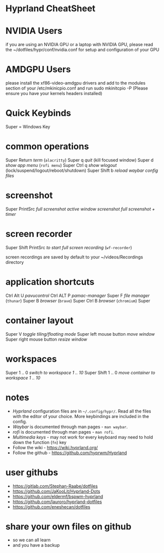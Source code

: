 # Hyprland CheatSheet #

# NVIDIA Users

if you are using an NVIDIA GPU or a laptop with NVIDIA GPU,
please read the ~/dotfiles/hypr/conf/nvidia.conf for setup and configuration of your GPU

# AMDGPU Users

please install the xf86-video-amdgpu drivers and add to the modules section of your /etc/mkinicpio.conf
and run sudo mkinitcpio -P (Please ensure you have your kernels headers installed)

# Quick Keybinds

  Super = Windows Key

# common operations
  Super          Return   *term* (`alacritty`)
  Super          q        *quit* (kill focused window)
  Super          d        *show app menu* (`rofi menu`)
  Super   Ctrl   q        *show wlogout* (lock/suspend/logout/reboot/shutdown)
  Super   Shift  b        *reload waybar config files*

# screenshot
  Super PrintSrc          *full screenshot*
                          *active window screenshot*
                          *full screenshot + timer*

# screen recorder
  Super Shift PrintSrc    *to start full screen recording* (`wf-recorder`)

screen recordings are saved by default to your ~/videos/Recordings directory

# application shortcuts 
  Ctrl    Alt U           *pavucontrol*
  Ctrl    ALT P           *pamac-manager*
  Super   F               *file manager* (`thunar`)
  Super   B               *browser* (`brave`)
  Super   Ctrl B          *browser* (`chromium`)
  Super

# container layout
 
  Super   V                   *toggle tiling/floating mode*
  Super   left mouse button   *move window*
  Super   right mouse button  *resize window*

# workspaces
  Super         1 .. 0    *switch to workspace 1 .. 10*
  Super  Shift  1 .. 0    *move container to workspace 1 .. 10*

# notes
  - *Hyprland* configuration files are in `~/.config/hypr/`.
    Read all the files with the editor of your choice.
    More keybindings are included in the config.
  - *Waybar* is documented through man pages - `man waybar`. 
  - *rofi* is documented through man pages - `man rofi`.
  - *Multimedia keys* - may not work for every keyboard
    may need to hold down the function (`fn`) key
  - Follow the wiki - https://wiki.hyprland.org/
  - Follow the github - https://github.com/hyprwm/Hyprland

# user githubs
  - https://gitlab.com/Stephan-Raabe/dotfiles
  - https://github.com/JaKooLit/Hyprland-Dots
  - https://github.com/eldermf/bspwm-hyprland
  - https://github.com/lauroro/hyprland-dotfiles
  - https://github.com/eneshecan/dotfiles

# share your own files on github 
  - so we can all learn
  - and you have a backup